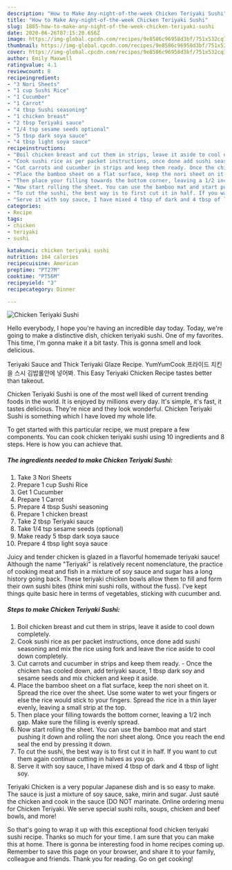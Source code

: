 ```yaml
---
description: "How to Make Any-night-of-the-week Chicken Teriyaki Sushi"
title: "How to Make Any-night-of-the-week Chicken Teriyaki Sushi"
slug: 1885-how-to-make-any-night-of-the-week-chicken-teriyaki-sushi
date: 2020-06-26T07:15:20.656Z
image: https://img-global.cpcdn.com/recipes/9e8586c96958d3bf/751x532cq70/chicken-teriyaki-sushi-recipe-main-photo.jpg
thumbnail: https://img-global.cpcdn.com/recipes/9e8586c96958d3bf/751x532cq70/chicken-teriyaki-sushi-recipe-main-photo.jpg
cover: https://img-global.cpcdn.com/recipes/9e8586c96958d3bf/751x532cq70/chicken-teriyaki-sushi-recipe-main-photo.jpg
author: Emily Maxwell
ratingvalue: 4.1
reviewcount: 8
recipeingredient:
- "3 Nori Sheets"
- "1 cup Sushi Rice"
- "1 Cucumber"
- "1 Carrot"
- "4 tbsp Sushi seasoning"
- "1 chicken breast"
- "2 tbsp Teriyaki sauce"
- "1/4 tsp sesame seeds optional"
- "5 tbsp dark soya sauce"
- "4 tbsp light soya sauce"
recipeinstructions:
- "Boil chicken breast and cut them in strips, leave it aside to cool down completely."
- "Cook sushi rice as per packet instructions, once done add sushi seasoning and mix the rice using fork and leave the rice aside to cool down completely."
- "Cut carrots and cucumber in strips and keep them ready. Once the chicken has cooled down, add teriyaki sauce, 1 tbsp dark soy and sesame seeds and mix chicken and keep it aside."
- "Place the bamboo sheet on a flat surface, keep the nori sheet on it. Spread the rice over the sheet. Use some water to wet your fingers or else the rice would stick to your fingers. Spread the rice in a thin layer evenly, leaving a small strip at the top."
- "Then place your filling towards the bottom corner, leaving a 1/2 inch gap. Make sure the filling is evenly spread."
- "Now start rolling the sheet. You can use the bamboo mat and start pushing it down and rolling the nori sheet along. Once you reach the end seal the end by pressing it down."
- "To cut the sushi, the best way is to first cut it in half. If you want to cut them again continue cutting in halves as you go."
- "Serve it with soy sauce, I have mixed 4 tbsp of dark and 4 tbsp of light soy."
categories:
- Recipe
tags:
- chicken
- teriyaki
- sushi

katakunci: chicken teriyaki sushi 
nutrition: 164 calories
recipecuisine: American
preptime: "PT27M"
cooktime: "PT56M"
recipeyield: "3"
recipecategory: Dinner

---
```



![Chicken Teriyaki Sushi](https://img-global.cpcdn.com/recipes/9e8586c96958d3bf/751x532cq70/chicken-teriyaki-sushi-recipe-main-photo.jpg)

Hello everybody, I hope you're having an incredible day today. Today, we're going to make a distinctive dish, chicken teriyaki sushi. One of my favorites. This time, I'm gonna make it a bit tasty. This is gonna smell and look delicious.

Teriyaki Sauce and Thick Teriyaki Glaze Recipe. YumYumCook 프라이드 치킨을 스시 김밥롤안에 넣어봐. This Easy Teriyaki Chicken Recipe tastes better than takeout.

Chicken Teriyaki Sushi is one of the most well liked of current trending foods in the world. It is enjoyed by millions every day. It's simple, it's fast, it tastes delicious. They're nice and they look wonderful. Chicken Teriyaki Sushi is something which I have loved my whole life.


To get started with this particular recipe, we must prepare a few components. You can cook chicken teriyaki sushi using 10 ingredients and 8 steps. Here is how you can achieve that.

<!--inarticleads1-->

##### The ingredients needed to make Chicken Teriyaki Sushi:

1. Take 3 Nori Sheets
1. Prepare 1 cup Sushi Rice
1. Get 1 Cucumber
1. Prepare 1 Carrot
1. Prepare 4 tbsp Sushi seasoning
1. Prepare 1 chicken breast
1. Take 2 tbsp Teriyaki sauce
1. Take 1/4 tsp sesame seeds (optional)
1. Make ready 5 tbsp dark soya sauce
1. Prepare 4 tbsp light soya sauce


Juicy and tender chicken is glazed in a flavorful homemade teriyaki sauce! Although the name &#34;Teriyaki&#34; is relatively recent nomenclature, the practice of cooking meat and fish in a mixture of soy sauce and sugar has a long history going back. These teriyaki chicken bowls allow them to fill and form their own sushi bites (think mini sushi rolls, without the fuss). I&#39;ve kept things quite basic here in terms of vegetables, sticking with cucumber and. 

<!--inarticleads2-->

##### Steps to make Chicken Teriyaki Sushi:

1. Boil chicken breast and cut them in strips, leave it aside to cool down completely.
1. Cook sushi rice as per packet instructions, once done add sushi seasoning and mix the rice using fork and leave the rice aside to cool down completely.
1. Cut carrots and cucumber in strips and keep them ready. - Once the chicken has cooled down, add teriyaki sauce, 1 tbsp dark soy and sesame seeds and mix chicken and keep it aside.
1. Place the bamboo sheet on a flat surface, keep the nori sheet on it. Spread the rice over the sheet. Use some water to wet your fingers or else the rice would stick to your fingers. Spread the rice in a thin layer evenly, leaving a small strip at the top.
1. Then place your filling towards the bottom corner, leaving a 1/2 inch gap. Make sure the filling is evenly spread.
1. Now start rolling the sheet. You can use the bamboo mat and start pushing it down and rolling the nori sheet along. Once you reach the end seal the end by pressing it down.
1. To cut the sushi, the best way is to first cut it in half. If you want to cut them again continue cutting in halves as you go.
1. Serve it with soy sauce, I have mixed 4 tbsp of dark and 4 tbsp of light soy.


Teriyaki Chicken is a very popular Japanese dish and is so easy to make. The sauce is just a mixture of soy sauce, sake, mirin and sugar. Just sauté the chicken and cook in the sauce (DO NOT marinate. Online ordering menu for Chicken Teriyaki. We serve special sushi rolls, soups, chicken and beef bowls, and more! 

So that's going to wrap it up with this exceptional food chicken teriyaki sushi recipe. Thanks so much for your time. I am sure that you can make this at home. There is gonna be interesting food in home recipes coming up. Remember to save this page on your browser, and share it to your family, colleague and friends. Thank you for reading. Go on get cooking!
